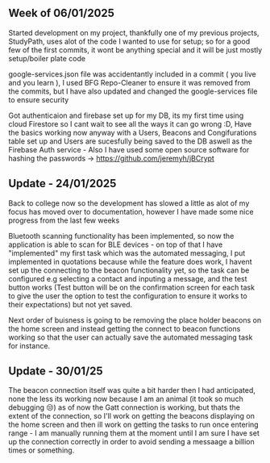 ## Week of 06/01/2025
Started development on my project, thankfully one of my previous projects, StudyPath, uses alot of the code I wanted to use for setup; so for a good few of the first commits, it wont be anything special and it will be just mostly setup/boiler plate code

google-services.json file was accidentantly included in a commit ( you live and you learn ), I used BFG Repo-Cleaner to ensure it was removed from the commits, but I have also updated and changed the google-services file to ensure security

Got authenticaion and firebase set up for my DB, its my first time using cloud Firestore so I cant wait to see all the ways it can go wrong :D, Have the basics working now anyway with a Users, Beacons and Congifurations table set up and Users are sucesfully being saved to the DB aswell as the Firebase Auth service - Also I have used some open source software for hashing the passwords -> https://github.com/jeremyh/jBCrypt

## Update - 24/01/2025
Back to college now so the development has slowed a little as alot of my focus has moved over to documentation, however I have made some nice progress from the last few weeks

Bluetooth scanning functionality has been implemented, so now the application is able to scan for BLE devices - on top of that I have "implemented" my first task which was the automated messaging, I put implemented in quotations because while the feature does work, I havent set up the connecting to the beacon functionality yet, so the task can be configured e.g selecting a contact and inputing a message, and the test button works (Test button will be on the confirmation screen for each task to give the user the option to test the configuration to ensure it works to their expectations) but not yet saved. 

Next order of buisness is going to be removing the place holder beacons on the home screen and instead getting the connect to beacon functions working so that the user can actually save the automated messaging task for instance. 

## Update - 30/01/25
The beacon connection itself was quite a bit harder then I had anticipated, none the less its working now because I am an animal (it took so much debugging 😒) 
as of now the Gatt connection is working, but thats the extent of the connection, so I'll work on getting the beacons displaying on the home screen and then ill work on getting the tasks to run once entering range - I am manually running them at the moment until I am sure I have set up the connection correctly in order to avoid sending a messaage a billion times or something.
